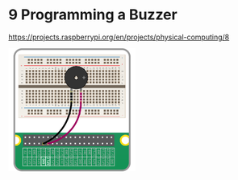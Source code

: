 # 9 Programming a Buzzer
https://projects.raspberrypi.org/en/projects/physical-computing/8

<img src="buzzer-circuit.png" width="50%" height="50%">


